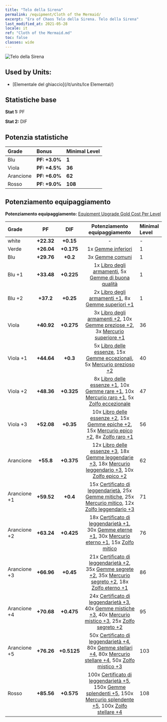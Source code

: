 ```yaml
---
title: "Telo della Sirena"
permalink: /equipment/Cloth of the Mermaid/
excerpt: "Era of Chaos Telo della Sirena. Telo della Sirena"
last_modified_at: 2021-05-28
locale: it
ref: "Cloth of the Mermaid.md"
toc: false
classes: wide
---
```


  ![Telo della Sirena](/images/e/e_9034.png)

## Used by Units:

* [Elementale del ghiaccio](/it/units/Ice Elemental/) 


## Statistiche base
 **Stat 1:** PF

 **Stat 2:** DIF

## Potenzia statistiche

  |     Grade    |   Bonus | Minimal Level | 
  |:-------------|:--------|:--------------| 
  | Blu | **PF: +3.0%** | **1** | 
  | Viola | **PF: +4.5%** | **36** | 
  | Arancione | **PF: +6.0%** | **62** | 
  | Rosso | **PF: +9.0%** | **108** | 


## Potenziamento equipaggiamento
 **Potenziamento equipaggiamento:** [Equipment Upgrade Gold Cost Per Level](/equipment/EquipmentUpgradeCostPerLevel/) 

  |          Grade      | PF | DIF | Potenziamento equipaggiamento | Minimal Level |
  |:--------------------|:---------:|:---------:|:----------------:|:--------------|
  | white | **+22.32** | **+0.15** | - | - |
  | Verde | **+26.04** | **+0.175** | 1x [Gemme inferiori](/ItemsIT/mat_4/) | 1 |
  | Blu | **+29.76** | **+0.2** | 3x [Gemme comuni](/ItemsIT/mat_10/) | 1 |
  | Blu +1 | **+33.48** | **+0.225** | 1x [Libro degli armamenti](/ItemsIT/mat_18/), 5x [Gemme di buona qualità](/ItemsIT/mat_16/) | 1 |
  | Blu +2 | **+37.2** | **+0.25** | 2x [Libro degli armamenti +1](/ItemsIT/mat_25/), 8x [Gemme superiori +1](/ItemsIT/mat_23/) | 1 |
  | Viola | **+40.92** | **+0.275** | 3x [Libro degli armamenti +2](/ItemsIT/mat_32/), 10x [Gemme preziose +2](/ItemsIT/mat_30/), 3x [Mercurio superiore +1](/ItemsIT/mat_21/) | 36 |
  | Viola +1 | **+44.64** | **+0.3** | 5x [Libro delle essenze](/ItemsIT/mat_39/), 15x [Gemme eccezionali](/ItemsIT/mat_37/), 5x [Mercurio prezioso +2](/ItemsIT/mat_28/) | 40 |
  | Viola +2 | **+48.36** | **+0.325** | 8x [Libro delle essenze +1](/ItemsIT/mat_46/), 10x [Gemme rare +1](/ItemsIT/mat_44/), 10x [Mercurio raro +1](/ItemsIT/mat_42/), 5x [Zolfo eccezionale](/ItemsIT/mat_36/) | 47 |
  | Viola +3 | **+52.08** | **+0.35** | 10x [Libro delle essenze +2](/ItemsIT/mat_53/), 15x [Gemme epiche +2](/ItemsIT/mat_51/), 15x [Mercurio epico +2](/ItemsIT/mat_49/), 8x [Zolfo raro +1](/ItemsIT/mat_43/) | 56 |
  | Arancione | **+55.8** | **+0.375** | 12x [Libro delle essenze +3](/ItemsIT/mat_60/), 18x [Gemme leggendarie +3](/ItemsIT/mat_58/), 18x [Mercurio leggendario +3](/ItemsIT/mat_56/), 10x [Zolfo epico +2](/ItemsIT/mat_50/) | 62 |
  | Arancione +1 | **+59.52** | **+0.4** | 15x [Certificato di leggendarietà](/ItemsIT/mat_67/), 25x [Gemme mitiche](/ItemsIT/mat_65/), 25x [Mercurio mitico](/ItemsIT/mat_63/), 12x [Zolfo leggendario +3](/ItemsIT/mat_57/) | 71 |
  | Arancione +2 | **+63.24** | **+0.425** | 18x [Certificato di leggendarietà +1](/ItemsIT/mat_74/), 30x [Gemme eterne +1](/ItemsIT/mat_72/), 30x [Mercurio eterno +1](/ItemsIT/mat_70/), 15x [Zolfo mitico](/ItemsIT/mat_64/) | 76 |
  | Arancione +3 | **+66.96** | **+0.45** | 21x [Certificato di leggendarietà +2](/ItemsIT/mat_81/), 35x [Gemme segrete +2](/ItemsIT/mat_79/), 35x [Mercurio segreto +2](/ItemsIT/mat_77/), 18x [Zolfo eterno +1](/ItemsIT/mat_71/) | 86 |
  | Arancione +4 | **+70.68** | **+0.475** | 24x [Certificato di leggendarietà +3](/ItemsIT/mat_88/), 40x [Gemme mistiche +3](/ItemsIT/mat_86/), 40x [Mercurio mistico +3](/ItemsIT/mat_84/), 25x [Zolfo segreto +2](/ItemsIT/mat_78/) | 95 |
  | Arancione +5 | **+76.26** | **+0.5125** | 50x [Certificato di leggendarietà +4](/ItemsIT/mat_95/), 80x [Gemme stellari +4](/ItemsIT/mat_93/), 80x [Mercurio stellare +4](/ItemsIT/mat_91/), 50x [Zolfo mistico +3](/ItemsIT/mat_85/) | 103 |
  | Rosso | **+85.56** | **+0.575** | 100x [Certificato di leggendarietà +5](/ItemsIT/mat_102/), 150x [Gemme splendenti +5](/ItemsIT/mat_100/), 150x [Mercurio splendente +5](/ItemsIT/mat_98/), 100x [Zolfo stellare +4](/ItemsIT/mat_92/) | 108 |

